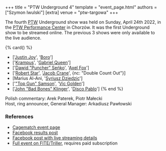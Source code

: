 +++
title = "PTW Underground 4"
template = "event_page.html"
authors = ["Szymon Iwulski"]
[extra]
venue = "ptw-targowa"
+++

The fourth [PTW](@/o/ptw.md) Underground show was held on Sunday, April 24th 2022, in the [PTW Performance Center](@/v/ptw-targowa.md) in Chorzów. It was the first Underground show to be streamed online. The previous 3 shows were only available to the live audience.

{% card() %}
- ['[Justin Joy](@/w/justin-joy.md)', '[Boro](@/w/boro.md)']
- ['[Krampus](@/w/krampus.md)', '[Gabriel Queen](@/w/gabriel-queen.md)']
- ['[Dawid "Puncher" Seńko](@/w/puncher.md)', '[Axel Fox](@/w/axel-fox.md)']
- ['[Robert Star](@/w/robert-star.md)', '[Jacob Crane](@/w/jacob-crane.md)', {nc: "Double
      Count Out"}]
- [Marius Al-Ani, '[Syriusz Dziedzic](@/w/dziedzic.md)']
- ['["Top Gun" Samson](@/w/samson.md)', '[Vic Golden](@/w/vic-golden.md)']
- ['[John "Bad Bones" Klinger](@/w/bad-bones.md)', '[Disco Pablo](@/w/disco-pablo.md)']
{% end %}

Polish commentary: Arek Paterek, Piotr Małecki \
Host, ring announcer, General Manager: Arkadiusz Pawłowski

### References

* [Cagematch event page](https://www.cagematch.net/?id=1&nr=339569)
* [Facebook results post](https://www.facebook.com/PrimeTimeWrestlingPL/posts/pfbid0LjWVSGt8rsJv7KKzP7P2zQicyy1F7J7QPPHNUm4GPJTkG1jazu6rBru5xrPJVJfHl)
* [Facebook post with live streaming details](https://www.facebook.com/PrimeTimeWrestlingPL/posts/pfbid098SuDET7KXPW8Qnvtu5FXroWzBERabJMPT5mnXKcfaaM3kJ32tbA5HQVJ8ETYgS2l)
* [Full event on FITE/Triller](https://www.trillertv.com/watch/kinguin-ptw-underground-4-pl/2pb6t/), requires paid subscription
